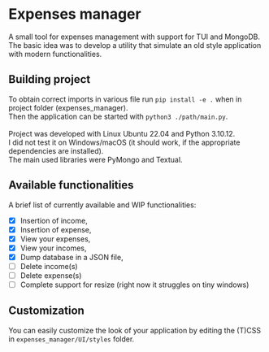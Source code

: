 # Expenses manager
A small tool for expenses management with support for TUI and MongoDB. <br>
The basic idea was to develop a utility that simulate an old style application with modern functionalities.

## Building project
To obtain correct imports in various file run `pip install -e .` when in project folder (expenses_manager). <br>
Then the application can be started with `python3 ./path/main.py`. <br><br>
Project was developed with Linux Ubuntu 22.04 and Python 3.10.12. <br>
I did not test it on Windows/macOS (it should work, if the appropriate dependencies are installed). <br>
The main used libraries were PyMongo and Textual.

## Available functionalities
A brief list of currently available and WIP functionalities:
- [X] Insertion of income,
- [X] Insertion of expense,
- [X] View your expenses,
- [X] View your incomes,
- [X] Dump database in a JSON file,
- [ ] Delete income(s)
- [ ] Delete expense(s)
- [ ] Complete support for resize (right now it struggles on tiny windows)

## Customization
You can easily customize the look of your application by editing the (T)CSS in `expenses_manager/UI/styles` folder. <br>